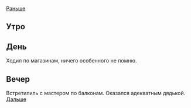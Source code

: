 [Раньше](2021.05.15.md)  
## Утро
## День
Ходил по магазинам, ничего особенного не помню.
## Вечер
Встретилиль с мастером по балконам. Оказался адекватным дядькой.
[Дальше](2021.05.17.md)
